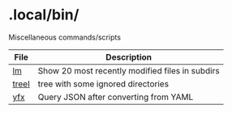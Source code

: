 # .local/bin/

Miscellaneous commands/scripts

File | Description
--- | ---
[lm](lm) | Show 20 most recently modified files in subdirs
[treeI](treeI) | tree with some ignored directories
[yfx](yfx) | Query JSON after converting from YAML

